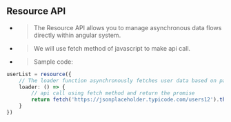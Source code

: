 ## Resource API
- >The Resource API allows you to manage asynchronous data flows directly within angular system.
- >We will use fetch method of javascript to make api call.
- >Sample code:
```ts
userList = resource({
    // The loader function asynchronously fetches user data based on parameters.
    loader: () => {
        // api call using fetch method and return the promise
        return fetch('https://jsonplaceholder.typicode.com/users12').then((res) => res.json() as Promise<any[]>)
    }
})
```